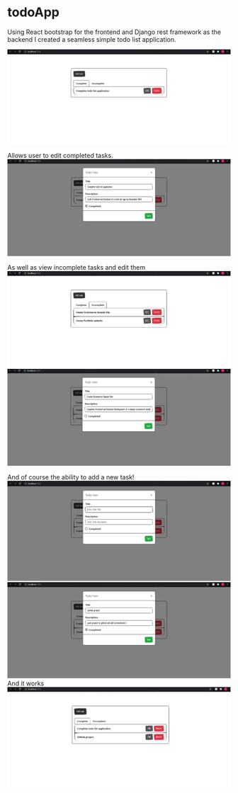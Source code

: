 ﻿# todoApp
Using React bootstrap for the frontend and Django rest framework as the backend I created a seamless simple todo list application.


![Screenshot](gitProject1.PNG)

Allows user to edit completed tasks.
![Screenshot](gitProject2.PNG)

As well as view incomplete tasks and edit them
![Screenshot](gitProject3.PNG)
![Screenshot](gitProject4.PNG)

And of course the ability to add a new task!
![Screenshot](gitProject5.PNG)
![Screenshot](gitProject6.PNG)
And it works
![Screenshot](gitProject7.PNG)
